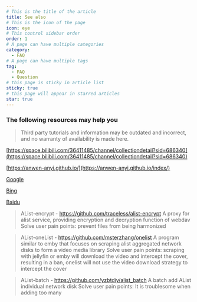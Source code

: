 ```yaml
---
# This is the title of the article
title: See also
# This is the icon of the page
icon: eye
# This control sidebar order
order: 1
# A page can have multiple categories
category:
  - FAQ
# A page can have multiple tags
tag:
  - FAQ
  - Question
# this page is sticky in article list
sticky: true
# this page will appear in starred articles
star: true
---
```


### The following resources may help you

> Third party tutorials and information may be outdated and incorrect, and no warranty of availability is made here.

[https://space.bilibili.com/36411485/channel/collectiondetail?sid=686340](https://space.bilibili.com/36411485/channel/collectiondetail?sid=686340)

[https://anwen-anyi.github.io/](https://anwen-anyi.github.io/index/)

[Google](https://www.google.com/search?q=alist)

[Bing](https://www.bing.com/search?q=alist)

[Baidu](https://www.baidu.com/baidu?wd=alist)

> AList-encrypt - https://github.com/traceless/alist-encrypt
> A proxy for alist service, providing encryption and decryption function of webdav
> Solve user pain points: prevent files from being harmonized

> AList-oneList - https://github.com/msterzhang/onelist
> A program similar to emby that focuses on scraping alist aggregated network disks to form a video media library
> Solve user pain points: scraping with jellyfin or emby will download the video and intercept the cover, resulting in a ban, onelist will not use the video download strategy to intercept the cover

> AList-batch - https://github.com/yzbtdiy/alist_batch
> A batch add AList individual network disk
> Solve user pain points: It is troublesome when adding too many